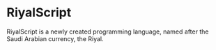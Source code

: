 # RiyalScript
RiyalScript is a newly created programming language, named after the Saudi Arabian currency, the Riyal.
